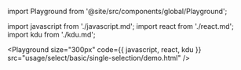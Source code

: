 import Playground from '@site/src/components/global/Playground';

import javascript from './javascript.md';
import react from './react.md';
import kdu from './kdu.md';

<Playground
  size="300px"
  code={{ javascript, react, kdu }}
  src="usage/select/basic/single-selection/demo.html"
/>